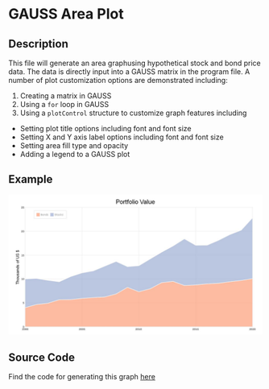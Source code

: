 # GAUSS Area Plot

## Description
This file will generate an area graphusing hypothetical stock and bond price data. The data is directly input into a GAUSS matrix in the program file. A number of plot customization options are demonstrated including:
1. Creating a matrix in GAUSS
2. Using a `for` loop in GAUSS
3. Using a `plotControl` structure to customize graph features including
  *  Setting plot title options including font and font size
  *  Setting X and Y axis label options including font and font size
  *  Setting area fill type and opacity
  *  Adding a legend to a GAUSS plot

## Example
![GAUSS Area Graph](area_stock_portfolio.jpeg)

## Source Code
Find the code for generating this graph [here](https://github.com/ec78/gauss-plot-library/blob/master/src/area_stock_portfolio.gss)
